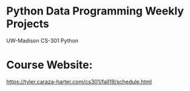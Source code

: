 # Python Data Programming Weekly Projects
UW-Madison CS-301 Python

# Course Website:
https://tyler.caraza-harter.com/cs301/fall19/schedule.html

